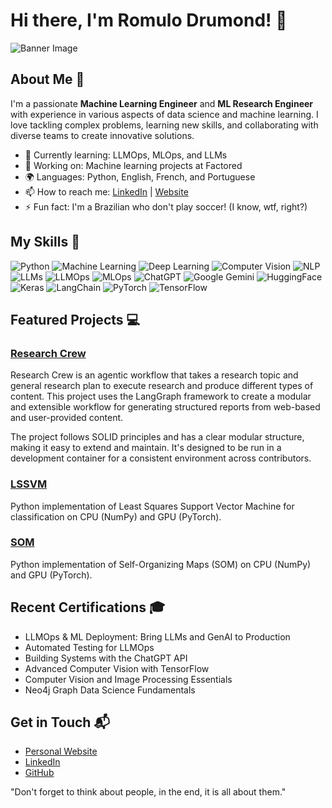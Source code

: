 # Hi there, I'm Romulo Drumond! 👋

![Banner Image](your_banner_image_url_here)

## About Me 🚀

I'm a passionate **Machine Learning Engineer** and **ML Research Engineer** with experience in various aspects of data science and machine learning. I love tackling complex problems, learning new skills, and collaborating with diverse teams to create innovative solutions.

- 🌱 Currently learning: LLMOps, MLOps, and LLMs
- 🔭 Working on: Machine learning projects at Factored
- 🌍 Languages: Python, English, French, and Portuguese
- 📫 How to reach me: [LinkedIn](https://www.linkedin.com/in/romulo-drumond/) | [Website](https://romulodrumond.com/)
- ⚡ Fun fact: I'm a Brazilian who don't play soccer! (I know, wtf, right?)

## My Skills 🧠

![Python](https://img.shields.io/badge/-Python-3776AB?style=flat-square&logo=python&logoColor=white)
![Machine Learning](https://img.shields.io/badge/-Machine%20Learning-FF6F00?style=flat-square&logo=tensorflow&logoColor=white)
![Deep Learning](https://img.shields.io/badge/-Deep%20Learning-FF6F00?style=flat-square&logo=tensorflow&logoColor=white)
![Computer Vision](https://img.shields.io/badge/-Computer%20Vision-5C3EE8?style=flat-square&logo=opencv&logoColor=white)
![NLP](https://img.shields.io/badge/-NLP-4EA94B?style=flat-square&logo=natural-language-processing&logoColor=white)
![LLMs](https://img.shields.io/badge/-LLMs-0081CB?style=flat-square&logo=openai&logoColor=white)
![LLMOps](https://img.shields.io/badge/-LLMOps-0081CB?style=flat-square&logo=openai&logoColor=white)
![MLOps](https://img.shields.io/badge/-MLOps-FF6F00?style=flat-square&logo=kubernetes&logoColor=white)
![ChatGPT](https://img.shields.io/badge/ChatGPT-74aa9c?style=for-the-badge&logo=openai&logoColor=white)
![Google Gemini](https://img.shields.io/badge/Google%20Gemini-8E75B2?style=for-the-badge&logo=googlegemini&logoColor=white)
![HuggingFace](https://img.shields.io/badge/-HuggingFace-FDEE21?style=for-the-badge&logo=HuggingFace&logoColor=black)
![Keras](https://img.shields.io/badge/Keras-FF0000?style=for-the-badge&logo=keras&logoColor=white)
![LangChain](https://img.shields.io/badge/langchain-1C3C3C?style=for-the-badge&logo=langchain&logoColor=white)
![PyTorch](https://img.shields.io/badge/PyTorch-EE4C2C?style=for-the-badge&logo=pytorch&logoColor=white)
![TensorFlow](https://img.shields.io/badge/TensorFlow-FF6F00?style=for-the-badge&logo=tensorflow&logoColor=white)

## Featured Projects 💻

### [Research Crew](https://github.com/jojosan/research-crew/tree/langraph-implementation)

Research Crew is an agentic workflow that takes a research topic and general research plan to execute research and produce different types of content. This project uses the LangGraph framework to create a modular and extensible workflow for generating structured reports from web-based and user-provided content.

The project follows SOLID principles and has a clear modular structure, making it easy to extend and maintain. It's designed to be run in a development container for a consistent environment across contributors.


### [LSSVM](https://github.com/RomuloDrumond/LSSVM)

Python implementation of Least Squares Support Vector Machine for classification on CPU (NumPy) and GPU (PyTorch).

### [SOM](https://github.com/RomuloDrumond/SOM)

Python implementation of Self-Organizing Maps (SOM) on CPU (NumPy) and GPU (PyTorch).

## Recent Certifications 🎓

- LLMOps & ML Deployment: Bring LLMs and GenAI to Production
- Automated Testing for LLMOps
- Building Systems with the ChatGPT API
- Advanced Computer Vision with TensorFlow
- Computer Vision and Image Processing Essentials
- Neo4j Graph Data Science Fundamentals

## Get in Touch 📬

- [Personal Website](https://romulodrumond.com/)
- [LinkedIn](https://www.linkedin.com/in/romulo-drumond/)
- [GitHub](https://github.com/RomuloDrumond)
<!-- - [Twitter](https://twitter.com/drumond_romulo) -->

"Don't forget to think about people, in the end, it is all about them." 


